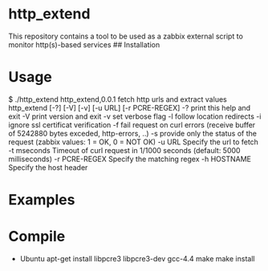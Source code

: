 http_extend
===========

This repository contains a tool to be used as a zabbix external script to monitor http(s)-based services ## Installation

Usage
=====

   $ ./http_extend 
   http_extend,0.0.1 fetch http urls and extract values
   http_extend [-?] [-V] [-v] [-u URL] [-r PCRE-REGEX]
     -?              print this help and exit
     -V              print version and exit
     -v              set verbose flag
     -l              follow location redirects
     -i              ignore ssl certificat verification
     -f              fail request on curl errors (receive buffer of 5242880 bytes exceded, http-errors, ..)
     -s              provide only the status of the request (zabbix values: 1 = OK, 0 = NOT OK)
     -u URL          Specify the url to fetch
     -t mseconds     Timeout of curl request in 1/1000 seconds (default: 5000 milliseconds)
     -r PCRE-REGEX   Specify the matching regex
     -h HOSTNAME     Specify the host header

Examples
========


Compile
========
* Ubuntu
  apt-get install libpcre3 libpcre3-dev gcc-4.4
  make 
  make install
